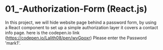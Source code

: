# 01_-Authorization-Form (React.js)
In this project, we will hide website page behind a password form, by using a React component to set up a simple authorization layer it covers a contact info page.
here is the codepen.io link (https://codepen.io/Lalith08/pen/wvGpoxr) Please enter the Password 'mark1'.
